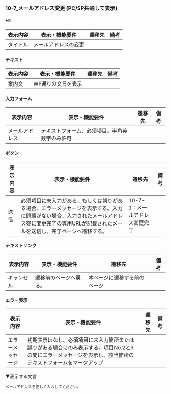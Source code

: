 ### 10-7_メールアドレス変更 (PC/SP共通して表示)
#### H1
|表示内容|表示・機能要件|遷移先|備考|
|---|---|---|---|
|タイトル|メールアドレスの変更|||

#### テキスト
|表示内容|表示・機能要件|遷移先|備考|
|---|---|---|---|
|案内文|WF通りの文言を表示|||

#### 入力フォーム
|表示内容|表示・機能要件|遷移先|備考|
|---|---|---|---|
|メールアドレス|テキストフォーム、必須項目。半角英数字のみ許可|||

#### ボタン
|表示内容|表示・機能要件|遷移先|備考|
|---|---|---|---|
|送信|必須項目に未入力がある、もしくは誤りがある場合、エラーメッセージを表示する。入力に問題がない場合、入力されたメールアドレス宛に変更完了の専用URLが記載されたメールを送信し、完了ページへ遷移する。|10-7-1：メールアドレス変更完了||

#### テキストリンク
|表示内容|表示・機能要件|遷移先|備考|
|---|---|---|---|
|キャンセル|遷移前のページへ戻る。|本ページに遷移する前のページ||

#### エラー表示
|表示内容|表示・機能要件|遷移先|備考|
|---|---|---|---|
|エラーメッセージ|初期表示はなし、必須項目に未入力箇所または誤りがある場合にのみ表示する。項目No.2と3の間にエラーメッセージを表示し、該当箇所のテキストフォームをマークアップ|||
▼表示する文言
```
メールアドレスを正しく入力してください。
```